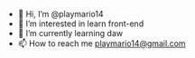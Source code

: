 - 👋 Hi, I’m @playmario14
- 👀 I’m interested in learn front-end
- 🌱 I’m currently learning daw
- 📫 How to reach me playmario14@gmail.com

<!---
playmario14/playmario14 is a ✨ special ✨ repository because its `README.md` (this file) appears on your GitHub profile.
You can click the Preview link to take a look at your changes.
--->

